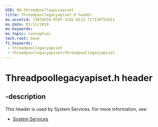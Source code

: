 ```yaml
---
UID: NA:threadpoollegacyapiset
title: Threadpoollegacyapiset.h header
ms.assetid: 7383565d-078f-3192-8112-717138f53d11
ms.date: 01/11/2019
ms.keywords: 
ms.topic: conceptual
tech.root: base
f1_keywords:
 - threadpoollegacyapiset
 - threadpoollegacyapiset/threadpoollegacyapiset
---
```


# Threadpoollegacyapiset.h header


## -description

This header is used by System Services. For more information, see:

- [System Services](../_base/index.md)

